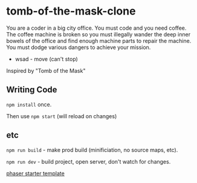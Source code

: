# tomb-of-the-mask-clone

You are a coder in a big city office.
You must code and you need coffee. The coffee machine is broken so you must
illegally wander the deep inner bowels of the office and find enough machine parts to
repair the machine. You must dodge various dangers to achieve your mission.

- wsad - move (can't stop)

Inspired by "Tomb of the Mask"

## Writing Code

`npm install` once.

Then use `npm start` (will reload on changes)

## etc

`npm run build` - make prod build (minificiation, no source maps, etc).

`npm run dev` - build project, open server, don't watch for changes.

[phaser starter template](https://github.com/photonstorm/phaser3-typescript-project-template)